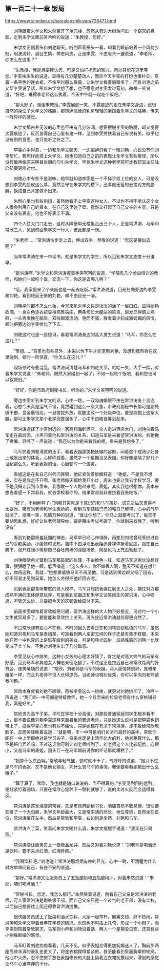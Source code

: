 ## 第一百二十一章 饭局

https://www.sinodan.cc/haorulaoshiliuyan/736471.html

　　刘艳跟着朱学文和朱然离开了单元楼，忽然从旁边大树后闪出一个窈窕的身影，走到朱学文面前笑吟吟的说道：“朱教授，您好。”

　　朱学文正侧着头和刘艳聊天，听到声音扭头一看，却看到眼前站着一个风韵少妇，眼波流转，眉目生情，体态风流，正是李雯，不由眉头一皱说道，“李老师，你怎么在这里？”

　　“朱教授，我是想要拜访您，可是又怕打扰您的雅兴，所以只能在这里等您。”李雯怯生生的说道，显得有几分楚楚动人，而且今天李雯的打扮也很朴实，穿着一条黑色的连衣裙，不像平时那么暴露，让朱学文看着顺眼多了，而且刘艳之前又帮李雯说了话，所以朱学文想了想，也不愿意对李雯太过苛刻，微微一笑说道，“好吧，难得李老师这么执着，今天中午就一起吃个饭吧。”

　　“那太好了，谢谢朱教授。”李雯展颜一笑，不露痕迹的走在朱学文身边，还很自然的挽住了朱学文的胳膊，那饱满高耸的乳房轻轻的磨蹭着朱学文的胳膊，传来一阵异样的感觉。

　　朱学文那古井无波的心里也不由有几分波澜，想要摆脱李雯的胳膊，却又觉得太露痕迹了，反而显得自己心里有鬼一样，见到李雯搀扶着自己有说有笑，似乎也没有别的意思，也只能听之任之了。

　　李雯心中得意，一边和朱学文聊天，一边挑衅的看了一眼刘艳，心说没有你刘艳帮忙，我照样能搭上朱学文，她也知道自己之前的表现让朱学文有些看轻，所以没有敢再像原来明目张胆的勾引朱学文，毕竟朱学文这种老学究可比教研室主任陆启航要更难对付。

　　刘艳心中有些不是滋味，她早就知道李雯是一个不择手段上位的女人，可是没想到李雯的脸皮这么厚，竟然会守在朱学文的楼下，还厚颜无耻的去搂对方的胳膊，换成自己肯定做不出来。

　　朱然心里也有些别扭，虽然他看不上李雯这种女人，不过也不得不承认这个女人很会利用自己的资本，在自己这里碰了壁，竟然又打起了自己父亲的主意，只是父亲没有表态，他也不好表示不满。

　　四个人往大门口走去，这时从隔壁单元楼里走出三个人，正是常洪涛、马军和常欣三人，见到前面朱学文一行人，彼此都是一愣。

　　“朱老师……”常洪涛快步走上去，伸出双手，恭敬的说道：“您这是要出去啊？”

　　当年常洪涛在市一中读书，就是朱学文的学生，所以见到朱学文态度十分谦卑。

　　“是洪涛啊。”朱学文和常洪涛握着手笑呵呵的说道，“学院有几个参加培训的教师，和她们一起吃个饭，交流一下，你这是去哪儿啊？”

　　“哦，我家里来了个亲戚也是一起去吃饭。”常洪涛说道，目光扫向旁边的李雯和刘艳，看到艳丽无俦的刘艳，却不由目光一凝。

　　刘艳平时都不怎么化妆，今天来见朱学文只是淡淡的涂了一层口红，显得娇艳欲滴，一身白色连衣裙显得高雅端庄，两条修长大腿站的笔直，越发显得鹤立鸡群，一头秀发挽在脑后，双眸眼波流动，艳而不骚，散发着少妇成熟妩媚的风情，顿时把旁边的李雯给比了下去。

　　刘艳这时也是一脸惊讶，看着常洪涛身边的高大男生说道：“马军，你怎么在这儿？”

　　“表姐……”马军也有些意外，本来以为下午才能见到刘艳，没想到竟然会在这里碰到，顿时一阵惊喜，“你怎么在这儿？”

　　现场顿时有些混乱，常洪涛问清楚马军和刘艳关系，哈哈一笑，大手一挥，对着朱学文说道：“朱老师，既然大家碰到一起了，不如一起吃个饭吧，我和您也可以叙叙旧。”

　　“好好，你是市政府副秘书长，听你的。”朱学文笑呵呵的说道。

　　旁边李雯听到朱学文的话，心中一跳，一双勾魂媚眼不由在常洪涛身上流连着，心想今天真是运气不错，竟然碰到这么一条大鱼，市政府副秘书长那可是副处级干部，含金量很高，一旦提拔外放，就能主政一个处级单位，要是能抱上这条大腿，那可比朱学文那个老学究要强多了，心中不由暗自筹划起来。

　　常洪涛选择了小区附近的一家高档海鲜酒店，众人走进酒店大门，刘艳拉着马军走在最后面，小声问着他和常洪涛的关系，知道马军是来看望常洪涛的，刘艳撇了撇嘴，轻哼了一声说道：“我还以为你是来看我的呢，看来是我想多了。”

　　马军抓着刘艳滑腻的玉手，看着表姐那美艳妩媚的容颜，闻着这个成熟少妇身上散发出来的体香，心砰砰跳着，虽然才一个星期没见表姐，却好像是隔了好几个世纪那么久，听到表姐的话，心里顿时一个激灵。

　　表姐这是在和自己兴师问罪啊，他赶紧苦着脸解释道：“艳姐，不是我不想来，实在是我走不开啊，张老师每天都给我开小灶，周末也要让我去学校学习，要不是我妈让我到市里来，我哪敢一个人跑过来呢，表姐，其实我也很想你。我本来想去看望一下常叔叔，就去学校看你的，结果常叔叔非要拉着我去吃饭。”

　　“好了，不用解释了。”刘艳其实就是下意识的和马军撒娇，说完之后又觉得不太妥当，哪有当老师和学生撒娇的，看到马军结结巴巴的和自己解释，心中的气早就消了，抿嘴一笑，风情万种的说道，“谁让你想了，你马上就要考试了，每天不要胡思乱想，好好让张老师辅导你，要是期末考试考砸了，你就别来找我了，听到没有”

　　看到刘艳那娇羞妩媚的神态，马军早已经心神俱醉，再想到刘艳曾经答应过自己的香艳奖励，小腹顿时发热，脑中不由浮现出表姐赤身裸体撅着屁股，跪在自己胯下，张开红润小嘴帮自己吞吐肉棒的淫靡场景，阴茎也马上充血勃起了。

　　刘艳眼睛余光瞥到马军那鼓起的帐篷，不由脸色一红，知道马军这家伙没想好事，狠狠瞪了他一眼，低声嗔道：“这么多人，你不嫌丢人啊，整天不知道在想什么，你再这样，我就…”她想要威胁马军不再见他，可是话到嘴边却又咽了回去，好不容易才见到马军，她怎么舍得把他赶回去呢。

　　见到表姐那含嗔带怒的诱人模样，马军只想把表姐拉到无人之处，抱住对方那成熟丰满的玉体肆意玩弄，可是看到前面正和朱学文谈笑风生的常洪涛，心中叹息，不管怎么说，总要把今天的这顿饭给应付下来。

　　前面李雯却拉着常欣嘘寒问暖，常洪涛这样的大人物不好接近，可对付一个小女生就容易多了，要是能和常欣拉上关系，再去接近常洪涛就显得更自然了。

　　不过常欣却有些心不在焉，不时的回头去看正在和刘艳窃窃私语的马军，虽然她知道刘艳和马军是表姐弟，可是看到两人亲密无间的样子还是有些不舒服，本来她在市一中也算的上是班花级别的美女，可是和艳光四射，成熟性感的刘艳一比就变成了土丫头，不免对刘艳生出了几分敌意。

　　李雯见状心中暗笑，这种小女孩的心思太好猜了，肯定是对高大帅气的马军有好感，见到马军和其他女人神态亲密吃醋了，不过这正是拉近自己和常欣距离的好机会，便笑嘻嘻的说道：“常欣，刘老师是马军的表姐，两人感情特别好，就和亲姐弟一样，而且刘老师不但人长得漂亮，当老师也特别优秀，你可以多向刘老师请教问题。”

　　常欣本身就看刘艳不顺眼，再被李雯这么一挑唆，就更对刘艳排斥了，冷哼一声说道：“我们市一中可都是特级教师，她一个县里来的垃圾老师有什么资格辅导我，真是好笑。”

　　常欣贵为高干子弟，平时在学校十分高傲，对那些普通家庭的学生根本看不上，更不要说像刘艳李雯这样来自县里的普通老师，只是她这么说可是把李雯也捎带上了，搞得李雯心里也有些不痛快，只是她现在有求于常洪涛，却不敢给常欣甩脸子，反而笑眯眯着说道：“就是啊，市一中可是咱们长济市最好的高中，常欣你能在一中上学那绝对是学习尖子，将来肯定是上清华北大的料，她刘艳算什么，那不是班门弄斧吗，不过这话你可别让刘老师听到了，刘老师这个人比较记仇，心眼小，又是马军的表姐，回头万一在马军跟前说你的坏话那就糟糕了。”

　　“她算什么东西啊。”常欣年轻气盛，顿时就不干了，气呼呼的说道，“她只不过是马军的表姐，又不是他女朋友，凭什么管马军的事情，我倒要看看她能出什么幺蛾子。”

　　“算了算了，常欣，我也就是随口说说的，当不得真的。”李雯见到目的达到，便赶紧打着圆场，只要在常欣心里种下一颗刺就够了，说的太过火反而会适得其反。

　　常洪涛是这家酒店的常客，又是市政府副秘书长，酒店自然不敢怠慢，很快便安排了一个大包厢，朱学文年龄最大，又是常洪涛的师长，地位尊崇，自然坐在首位，常洪涛坐在左手，然后是常欣和李雯，右边则是朱然，刘艳和马军。

　　常洪涛点了菜，笑着问朱学文喝什么酒，朱学文摆摆手说道：“我现在只喝茶。”

　　常洪涛便让服务员上一壶极品龙井，然后又对着刘艳说道：“刘老师是喝酒还是饮料，要不来点红酒，红酒养颜。”

　　“我喝饮料吧。”刘艳碰上常洪涛那炯炯有神的目光，心中一跳，不清楚为什么对方单单问自己，有些不安的说道。

　　“那好。”常洪涛又让服务员上了五瓶酸奶和五瓶酸梅汁，对着朱然说道：“朱然，咱们喝点酒？”

　　“常秘书长，您定，我怎么都行。”朱然笑着说道，别看自己父亲是常洪涛的老师，可人家常洪涛是副处级干部，而自己父亲只是一个过气的老干部，没有实权，以后自己想要往上爬还得靠常洪涛提携。

　　很快服务员送上了饭菜和酒水饮料，大家一起举杯，觥筹交错，好不热闹，常洪涛和朱学文聊着当年在学校的情况，朱然也不时插上几句，形成一个小圈子，而李雯则陪着常欣聊天，马军则小声和刘艳说着话，两人一个星期没见面，还真有些小别胜新婚的感觉。

　　马军盯着刘艳痴痴看着，几天不见，似乎表姐变得更加妩媚迷人了，胸前那两座高耸丰满的豪乳也更大了，将连衣裙撑得紧紧的，甚至能看到里面胸罩的轮廓，他心中火热，忍不住把手放在表姐修长的大腿上隔着连衣裙抚摸起来，滑腻的感觉让马军心里痒痒的不行。

